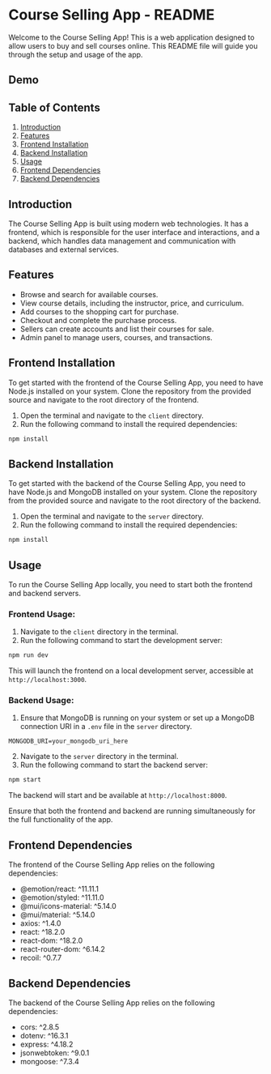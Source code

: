 # Course Selling App - README

Welcome to the Course Selling App! This is a web application designed to allow users to buy and sell courses online. This README file will guide you through the setup and usage of the app.
## Demo

<source src="https://www.youtube.com/watch?v=qSP23P9KFjQ" type="video/webm" />


## Table of Contents
1. [Introduction](#introduction)
2. [Features](#features)
3. [Frontend Installation](#frontend-installation)
4. [Backend Installation](#backend-installation)
5. [Usage](#usage)
6. [Frontend Dependencies](#frontend-dependencies)
7. [Backend Dependencies](#backend-dependencies)

## Introduction

The Course Selling App is built using modern web technologies. It has a frontend, which is responsible for the user interface and interactions, and a backend, which handles data management and communication with databases and external services.

## Features

- Browse and search for available courses.
- View course details, including the instructor, price, and curriculum.
- Add courses to the shopping cart for purchase.
- Checkout and complete the purchase process.
- Sellers can create accounts and list their courses for sale.
- Admin panel to manage users, courses, and transactions.

## Frontend Installation

To get started with the frontend of the Course Selling App, you need to have Node.js installed on your system. Clone the repository from the provided source and navigate to the root directory of the frontend.

1. Open the terminal and navigate to the `client` directory.
2. Run the following command to install the required dependencies:

```bash
npm install
```

## Backend Installation

To get started with the backend of the Course Selling App, you need to have Node.js and MongoDB installed on your system. Clone the repository from the provided source and navigate to the root directory of the backend.

1. Open the terminal and navigate to the `server` directory.
2. Run the following command to install the required dependencies:

```bash
npm install
```

## Usage

To run the Course Selling App locally, you need to start both the frontend and backend servers.

### Frontend Usage:

1. Navigate to the `client` directory in the terminal.
2. Run the following command to start the development server:

```bash
npm run dev
```

This will launch the frontend on a local development server, accessible at `http://localhost:3000`.

### Backend Usage:

1. Ensure that MongoDB is running on your system or set up a MongoDB connection URI in a `.env` file in the `server` directory.

```
MONGODB_URI=your_mongodb_uri_here
```

2. Navigate to the `server` directory in the terminal.
3. Run the following command to start the backend server:

```bash
npm start
```

The backend will start and be available at `http://localhost:8000`.

Ensure that both the frontend and backend are running simultaneously for the full functionality of the app.

## Frontend Dependencies

The frontend of the Course Selling App relies on the following dependencies:

- @emotion/react: ^11.11.1
- @emotion/styled: ^11.11.0
- @mui/icons-material: ^5.14.0
- @mui/material: ^5.14.0
- axios: ^1.4.0
- react: ^18.2.0
- react-dom: ^18.2.0
- react-router-dom: ^6.14.2
- recoil: ^0.7.7

## Backend Dependencies

The backend of the Course Selling App relies on the following dependencies:

- cors: ^2.8.5
- dotenv: ^16.3.1
- express: ^4.18.2
- jsonwebtoken: ^9.0.1
- mongoose: ^7.3.4
